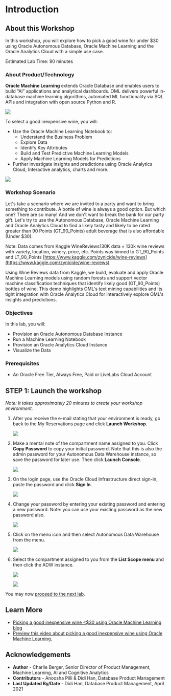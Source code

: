 # Introduction

## About this Workshop

In this workshop, you will explore how to pick a good wine for under $30 using Oracle Autonomous Database, Oracle Machine Learning and the Oracle Analytics Cloud with a simple use case.

Estimated Lab Time: 90 minutes

### About Product/Technology

**Oracle Machine Learning** extends Oracle Database and enables users to build “AI” applications and analytical dashboards. OML delivers powerful in-database machine learning algorithms, automated ML functionality via SQL APIs and integration with open source Python and R.

![](./images/OML.png)

To select a good inexpensive wine, you will:
- Use the Oracle Machine Learning Notebook to:
    - Understand the Business Problem
    - Explore Data
    - Identify Key Attributes
    - Build and Test Predictive Machine Learning Models
    - Apply Machine Learning Models for Predictions
- Further investigate insights and predictions using Oracle Analytics Cloud, Interactive analytics, charts and more.

![](./images/OML-problem.png)

### Workshop Scenario

Let's take a scenario where we are invited to a party and want to bring something to contribute. A bottle of wine is always a good option. But which one? There are so many! And we don't want to break the bank for our party gift. Let's try to use the Autonomous Database, Oracle Machine Learning and Oracle Analytics Cloud to find a likely tasty and likely to be rated greater than 90 Points (GT\_90\_Points) adult beverage that is also affordable (Under $30).

Note:  Data comes from Kaggle WineReviews130K data = 130k wine reviews with variety, location, winery, price, etc. Points was binned to GT\_90\_Points and LT\_90\_Points  [https://www.kaggle.com/zynicide/wine-reviews](https://www.kaggle.com/zynicide/wine-reviews)

Using Wine Reviews data from Kaggle, we build, evaluate and apply Oracle Machine Learning models using random forests and support vector machine classification techniques that identify likely good (GT\_90\_Points) bottles of wine. This demo highlights OML's text mining capabilities and its tight integration with Oracle Analytics Cloud for interactively explore OML's insights and predictions.

### Objectives

In this lab, you will:
* Provision an Oracle Autonomous Database Instance
* Run a Machine Learning Notebook
* Provision an Oracle Analytics Cloud Instance
* Visualize the Data

### Prerequisites

* An Oracle Free Tier, Always Free, Paid or LiveLabs Cloud Account

<if type="livelabs">

## **STEP 1:** Launch the workshop

*Note: It takes approximately 20 minutes to create your workshop environment.*

1. After you receive the e-mail stating that your environment is ready, go back to the My Reservations page and click **Launch Workshop**.

    ![](images/my-reservations.png)

2. Make a mental note of the compartment name assigned to you. Click **Copy Password** to copy your initial password. Note that this is also the admin password for your Autonomous Data Warehouse instance, so save the password for later use. Then click **Launch Console**.

    ![](images/launch-page.png)

3. On the login page, use the Oracle Cloud Infrastructure direct sign-in, paste the password and click **Sign In**.

    ![](images/login-console.png)

4. Change your password by entering your existing password and entering a new password. Note: you can use your existing password as the new password also.

    ![](images/change-password.png)

5. Click on the menu icon and then select Autonomous Data Warehouse from the menu.

    ![](images/open-adw.png)

6. Select the compartment assigned to you from the **List Scope menu** and then click the ADW instance.

    ![](images/select-compartment.png)

    ![](images/adw-instance.png)

You may now [proceed to the next lab](#next).

</if>

## Learn More

* [Picking a good inexpensive wine <$30 using Oracle Machine Learning blog](https://blogs.oracle.com/machinelearning/picking-a-good-inexpensive-wine-%3c30-using-oracle-machine-learning)
* [Preview this video about picking a good inexpensive wine using Oracle Machine Learning.](https://www.youtube.com/watch?v=nKDWODevoKQ&t=5s)

## Acknowledgements

* **Author** - Charlie Berger, Senior Director of Product Management, Machine Learning, AI and Cognitive Analytics
* **Contributors** -  Anoosha Pilli & Didi Han, Database Product Management
* **Last Updated By/Date** - Didi Han, Database Product Management,  April 2021